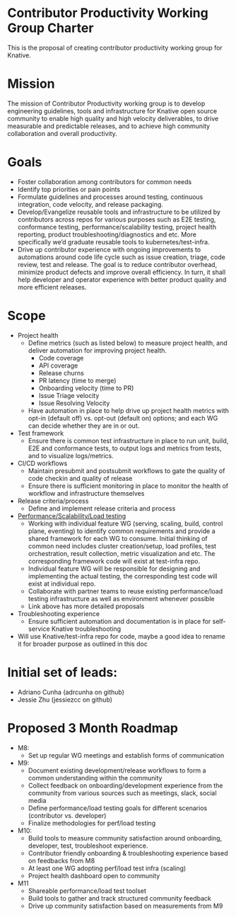 # Contributor Productivity Working Group Charter

This is the proposal of creating contributor productivity working group for Knative.

# Mission

  The mission of Contributor Productivity working group is to develop engineering guidelines, tools and infrastructure for Knative open source community to enable high quality and high velocity deliverables, to drive measurable and predictable releases, and to achieve high community collaboration and overall productivity.

# Goals
- Foster collaboration among contributors for common needs
- Identify top priorities or pain points
- Formulate guidelines and processes around testing, continuous integration, code velocity, and release packaging.
- Develop/Evangelize reusable tools and infrastructure to be utilized by contributors across repos for various purposes such as E2E testing, conformance testing, performance/scalability testing, project health reporting, product troubleshooting/diagnostics and etc. More specifically we’d graduate reusable tools to kubernetes/test-infra.
- Drive up contributor experience with ongoing improvements to automations around code life cycle such as issue creation, triage, code review, test and release. The goal is to reduce contributor overhead, minimize product defects and improve overall efficiency. In turn, it shall help developer and operator experience with better product quality and more efficient releases.

# Scope
- Project health
  - Define metrics (such as listed below) to measure project health, and deliver automation for improving project health.
    - Code coverage
    - API coverage
    - Release churns
    - PR latency (time to merge)
    - Onboarding velocity (time to PR)
    - Issue Triage velocity
    - Issue Resolving Velocity
  - Have automation in place to help drive up project health metrics with opt-in (default off) vs. opt-out (default on) options; and each WG can decide whether they are in or out.
- Test framework
  - Ensure there is common test infrastructure in place to run unit, build, E2E and conformance tests, to output logs and metrics from tests, and to visualize logs/metrics.
- CI/CD workflows
  - Maintain presubmit and postsubmit workflows to gate the quality of code checkin and quality of release
  - Ensure there is sufficient monitoring in place to monitor the health of workflow and infrastructure themselves
- Release criteria/process
  - Define and implement release criteria and process
- [Performance/Scalability/Load testing](https://docs.google.com/document/d/1_LXxZc_dlmFexILC27TnitFSFxP3l9mUkmGf_uTRYHc/edit)
  - Working with individual feature WG (serving, scaling, build, control plane, eventing) to identify common requirements and provide a shared framework for each WG to consume. Initial thinking of common need includes cluster creation/setup, load profiles, test orchestration, result collection, metric visualization and etc. The corresponding framework code will exist at test-infra repo.
  - Individual feature WG will be responsible for designing and implementing the actual testing, the corresponding test code will exist at individual repo.
  - Collaborate with partner teams to reuse existing performance/load testing infrastructure as well as environment whenever possible
  - Link above has more detailed proposals
- Troubleshooting experience
  - Ensure sufficient automation and documentation is in place for self-service Knative troubleshooting
- Will use Knative/test-infra repo for code, maybe a good idea to rename it for broader purpose as outlined in this doc

# Initial set of leads:
- Adriano Cunha (adrcunha on github)
- Jessie Zhu (jessiezcc on github)


# Proposed 3 Month Roadmap
- M8:
  - Set up regular WG meetings and establish forms of communication
- M9:
  - Document existing development/release workflows to form a common understanding within the community
  - Collect feedback on onboarding/development experience from the community from various sources such as meetings, slack, social media
  - Define performance/load testing goals for different scenarios (contributor vs. developer)
  - Finalize methodologies for perf/load testing
- M10:
  - Build tools to measure community satisfaction around onboarding, developer, test, troubleshoot experience.
  - Contributor friendly onboarding & troubleshooting experience based on feedbacks from M8
  - At least one WG adopting perf/load test infra (scaling)
  - Project health dashboard open to community
- M11
  - Shareable performance/load test toolset
  - Build tools to gather and track structured community feedback
  - Drive up community satisfaction based on measurements from M9

